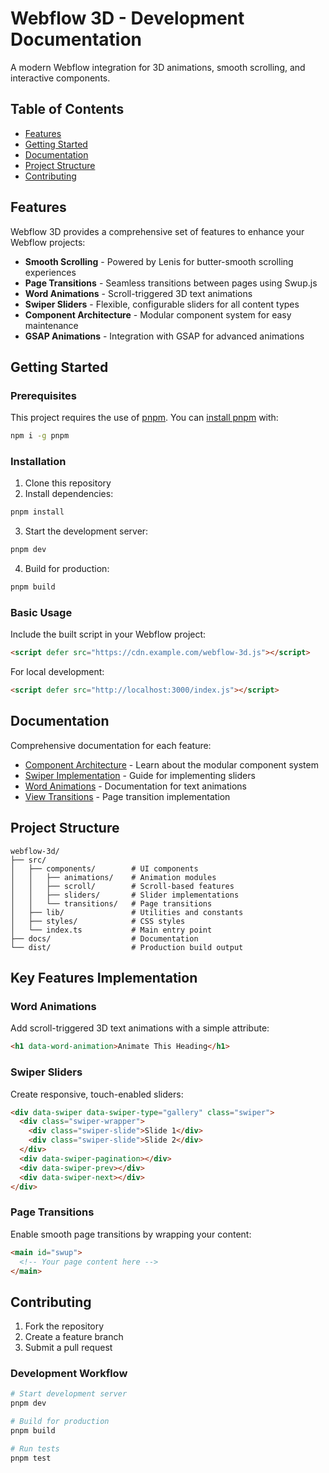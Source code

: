 # Webflow 3D - Development Documentation

A modern Webflow integration for 3D animations, smooth scrolling, and interactive components.

## Table of Contents

- [Features](#features)
- [Getting Started](#getting-started)
- [Documentation](#documentation)
- [Project Structure](#project-structure)
- [Contributing](#contributing)

## Features

Webflow 3D provides a comprehensive set of features to enhance your Webflow projects:

- **Smooth Scrolling** - Powered by Lenis for butter-smooth scrolling experiences
- **Page Transitions** - Seamless transitions between pages using Swup.js
- **Word Animations** - Scroll-triggered 3D text animations
- **Swiper Sliders** - Flexible, configurable sliders for all content types
- **Component Architecture** - Modular component system for easy maintenance
- **GSAP Animations** - Integration with GSAP for advanced animations

## Getting Started

### Prerequisites

This project requires the use of [pnpm](https://pnpm.js.org/en/). You can [install pnpm](https://pnpm.io/installation) with:

```bash
npm i -g pnpm
```

### Installation

1. Clone this repository
2. Install dependencies:

```bash
pnpm install
```

3. Start the development server:

```bash
pnpm dev
```

4. Build for production:

```bash
pnpm build
```

### Basic Usage

Include the built script in your Webflow project:

```html
<script defer src="https://cdn.example.com/webflow-3d.js"></script>
```

For local development:

```html
<script defer src="http://localhost:3000/index.js"></script>
```

## Documentation

Comprehensive documentation for each feature:

- [Component Architecture](docs/component-architecture.md) - Learn about the modular component system
- [Swiper Implementation](swiper-implementation-guide.md) - Guide for implementing sliders
- [Word Animations](docs/word-animations-guide.md) - Documentation for text animations
- [View Transitions](docs/viewTransitions-guide.md) - Page transition implementation

## Project Structure

```
webflow-3d/
├── src/
│   ├── components/        # UI components
│   │   ├── animations/    # Animation modules
│   │   ├── scroll/        # Scroll-based features
│   │   ├── sliders/       # Slider implementations
│   │   └── transitions/   # Page transitions
│   ├── lib/               # Utilities and constants
│   ├── styles/            # CSS styles
│   └── index.ts           # Main entry point
├── docs/                  # Documentation
└── dist/                  # Production build output
```

## Key Features Implementation

### Word Animations

Add scroll-triggered 3D text animations with a simple attribute:

```html
<h1 data-word-animation>Animate This Heading</h1>
```

### Swiper Sliders

Create responsive, touch-enabled sliders:

```html
<div data-swiper data-swiper-type="gallery" class="swiper">
  <div class="swiper-wrapper">
    <div class="swiper-slide">Slide 1</div>
    <div class="swiper-slide">Slide 2</div>
  </div>
  <div data-swiper-pagination></div>
  <div data-swiper-prev></div>
  <div data-swiper-next></div>
</div>
```

### Page Transitions

Enable smooth page transitions by wrapping your content:

```html
<main id="swup">
  <!-- Your page content here -->
</main>
```

## Contributing

1. Fork the repository
2. Create a feature branch
3. Submit a pull request

### Development Workflow

```bash
# Start development server
pnpm dev

# Build for production
pnpm build

# Run tests
pnpm test
```
